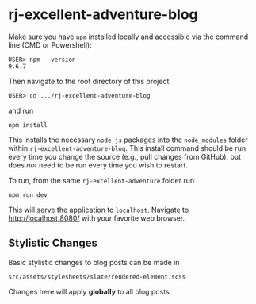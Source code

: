 # rj-excellent-adventure-blog

Make sure you have `npm` installed locally and accessible via the command line (CMD or Powershell):
```
USER> npm --version
9.6.7
```

Then navigate to the root directory of this project
```
USER> cd .../rj-excellent-adventure-blog
```

and run
```
npm install
```

This installs the necessary `node.js` packages into the `node_modules` folder within `rj-excellent-adventure-blog`.
This install command should be run every time you change the source (e.g., pull changes from GitHub), but does *not* need to be run every time you wish to restart.

To run, from the same `rj-excellent-adventure` folder run
```
npm run dev
```
This will serve the application to `localhost`. Navigate to [http://localhost:8080/](http://localhost:8080/) with your favorite web browser.

Stylistic Changes
---
Basic stylistic changes to blog posts can be made in 
```
src/assets/stylesheets/slate/rendered-element.scss
```
Changes here will apply **globally** to all blog posts.